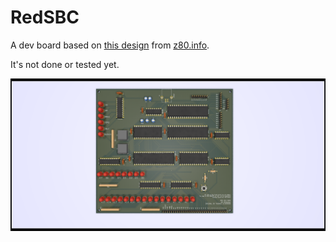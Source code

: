 # RedSBC

A dev board based on [this design](http://z80.info/gfx/z80test.gif) from [z80.info](http://z80.info/).

It's not done or tested yet.

![](z80-Computer.png?raw=true)
